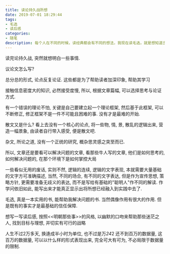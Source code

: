 ```yaml
---
title: 读论持久战所想
date: 2019-07-01 18:29:44
tags: 
- 毛选
- 读后感
categories: 
- 随笔
description: 每个人在不同的时候，读经典都会有不同的想法，我现在读毛选，就是想知道当初教员在那种困境下是如何行事的，以及是如何写文章的。
---
```


读完论持久战, 突然就想明白一些事情.

议论文怎么写? 

总分总的形式, 论点反复论证. 这些都是为了帮助读者加深印象, 帮助其学习

接触信息密度大的知识, 必然接受度慢, 所以, 根据文章篇幅, 可以选择思考与论证方式.

有一个错误的理论不怕, 关键是自己要建立起一个理论框架, 然后基于此框架, 可以不断修正, 
修正框架不是一件不可能且困难的事. 没有才是最难的开始. 

散文又是什么? 
看上去没有一个核心的论点, 将一些物, 情, 景, 散乱的逻辑出来, 营造一幅景象, 由读者自行带入感受, 便是散文吧.

杂文, 所论之道, 没有一个正统的研究, 概杂思灵感之突至而已. 

所以, 文章还是要看可以解决问题的文章, 看那些牛人写的文章, 他们是如何思考的, 如何解决问题的, 在那个环境下是如何掌控大局

一些看似无用的废话, 实则不然, 逻辑的连续, 逻辑的文字表现, 本就需要大量基础的文字方可准确描述, 
	当然, 不同的场合, 有不同的文字表达, 但是作为宣传思想, 策略方针, 更需要准备无歧义的表达,  而不是写给有基础的"聪明人"作不同的解读.
	作学问依旧如此, 能写出来才能真正显示出将所想已经融入到实践中去了. 

毛选, 真是一本实用的书, 能帮助我解决问题的书. 当然偶像作用有很大的作用. 但是既有的事实才是最基础的信任保障. 

想写一写读后感, 按照<<明朝那些事>>的风格, 以幽默的口吻来帮助那些迷茫之人, 找到目标与理想, 并切实有可行的战略

人生不过2万多天, 换逄成半小时为单位, 也不过是万*24*2 还不到百万的数据量,
	这百万的数据量, 可以以什么样的形式表现出来, 完全可大有可为, 不必局限于数据量的限制. 
